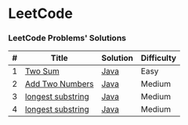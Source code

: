 LeetCode
========
### LeetCode Problems' Solutions
| # | Title | Solution | Difficulty |
|---| ----- | -------- | ---------- |
|1| [Two Sum](https://leetcode.com/problems/two-sum/description/) | [Java](./algorithms/TwoSum/) | Easy |
|2| [Add Two Numbers](https://leetcode-cn.com/problems/add-two-numbers/description/) | [Java](./algorithms/AddTwoNum/AddTwoNum.java) | Medium |
|3| [longest substring](https://leetcode-cn.com/problems/longest-substring-without-repeating-characters/description/) | [Java](./algorithms/LongestSubstring/) | Medium |
|4| [longest substring](https://leetcode-cn.com/problems/roman-to-integer/description/) | [Java](./algorithms/RomanToInteger.java) | Medium |
